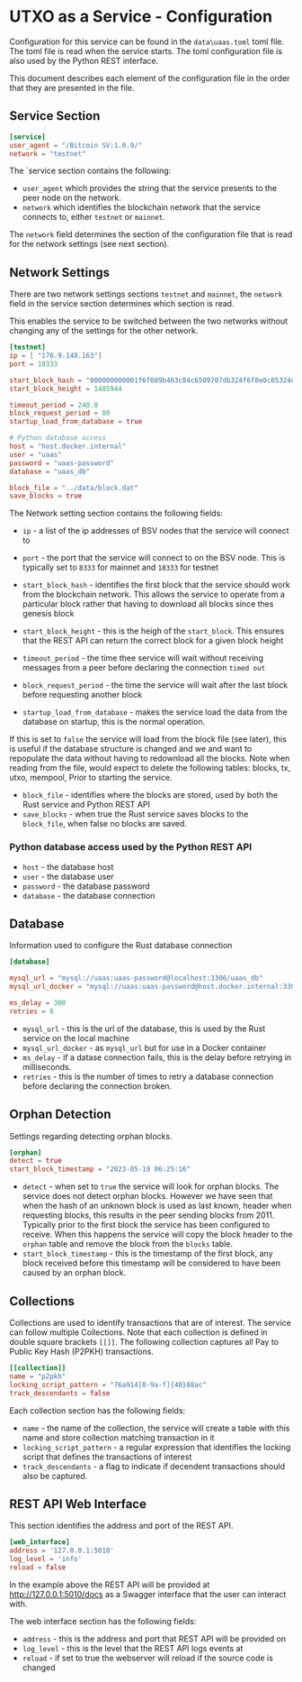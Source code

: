 # UTXO as a Service - Configuration

Configuration for this service can be found in the `data\uaas.toml` toml file.
The toml file is read when the service starts.
The toml configuration file is also used by the Python REST interface.

This document describes each element of the configuration file in the order that they are presented in the file.

## Service Section

```toml
[service]
user_agent = "/Bitcoin SV:1.0.9/"
network = "testnet"
```

The `service section contains the following:
* `user_agent` which provides the string that the service presents to the peer node on the network.
* `network` which identifies the blockchain network that the service connects to, either `testnet` or `mainnet`.

The `network` field determines the section of the configuration file that is read for the network settings (see next section).

## Network Settings
There are two network settings sections `testnet` and `mainnet`, the `network` field in the service section determines which section is read.

This enables the service to be switched between the two networks without changing any of the settings for the other network.

```toml
[testnet]
ip = [ "176.9.148.163"]
port = 18333

start_block_hash = "000000000001f6f089b463c84c6509707db324f6f8e0c05324e856282c8b33d8"
start_block_height = 1485944

timeout_period = 240.0
block_request_period = 80
startup_load_from_database = true

# Python database access
host = "host.docker.internal"
user = "uaas"
password = "uaas-password"
database = "uaas_db"

block_file = "../data/block.dat"
save_blocks = true
```

The Network setting section contains the following fields:
* `ip` -  a list of the ip addresses of BSV nodes that the service will connect to
* `port` - the port that the service will connect to on the BSV node. This is typically set to `8333` for mainnet and `18333` for testnet
* `start_block_hash` - identifies the first block that the service should work from the blockchain network. This allows the service to operate from a particular block rather that having to download all blocks since thes genesis block
* `start_block_height` - this is the heigh of the `start_block`. This ensures that the REST API can return the correct block for a given block height
* `timeout_period` - the time thee service will wait without receiving messages from a peer before declaring the connection `timed out`
* `block_request_period` - the time the service will wait after the last block before requesting another block

* `startup_load_from_database` - makes the service load the data from the database on startup, this is the normal operation.

If this is set to `false` the service will load from the block file (see later), this is useful if the database structure is changed and we and want to repopulate the data without having to redownload all the blocks.
Note when reading from the file, would expect to delete the following tables: blocks, tx, utxo, mempool, Prior to starting the service.

* `block_file` - identifies where the blocks are stored, used by both the Rust service and Python REST API
* `save_blocks` - when true the Rust service saves blocks to the `block_file`, when false no blocks are saved.


### Python database access used by the Python REST API
* `host` - the database host
* `user` - the database user
* `password` - the database password
* `database` - the database connection

## Database
Information used to configure the Rust database connection
```toml
[database]

mysql_url = "mysql://uaas:uaas-password@localhost:3306/uaas_db"
mysql_url_docker = "mysql://uaas:uaas-password@host.docker.internal:3306/uaas_db"

ms_delay = 300
retries = 6
```

* `mysql_url` - this is the url of the database, this is used by the Rust service on the local machine
* `mysql_url_docker` - as `mysql_url` but for use in a Docker container
* `ms_delay` - if a datase connection fails, this is the delay before retrying in milliseconds.
* `retries` - this is the number of times to retry a database connection before declaring the connection broken.


## Orphan Detection
Settings regarding detecting orphan blocks.
```toml
[orphan]
detect = true
start_block_timestamp = "2023-05-19 06:25:16"
```
* `detect` - when set to `true` the service will look for orphan blocks. The service does not detect orphan blocks. However we have seen that when the hash of an unknown block is used as last known, header when requesting blocks, this results in the peer sending blocks from 2011. Typically prior to the first block the service has been configured to receive. When this happens the service will copy the block header to the `orphan` table and remove the block from the `blocks` table.
* `start_block_timestamp` - this is the timestamp of the first block, any block received before this timestamp will be considered to have been caused by an orphan block.


## Collections
Collections are used to identify transactions that are of interest. The service can follow multiple Collections.
Note that each collection is defined in double square brackets `[[]]`.
The following collection captures all Pay to Public Key Hash (P2PKH) transactions.

```toml
[[collection]]
name = "p2pkh"
locking_script_pattern = "76a914[0-9a-f]{40}88ac"
track_descendants = false
```
Each collection section has  the following fields:
* `name` - the name of the collection, the service will create a table with this name and store collection matching transaction in it
* `locking_script_pattern` - a regular expression that identifies the locking script that defines the transactions of interest
* `track_descendants` - a flag to indicate if decendent transactions should also be captured.


## REST API Web Interface
This section identifies the address and port of the REST API.

```toml
[web_interface]
address = '127.0.0.1:5010'
log_level = 'info'
reload = false
```
In the example above the REST API will be provided at http://127.0.0.1:5010/docs as a Swagger interface that the user can interact with.

The web interface section has the following fields:
* `address` - this is the address and port that REST API will be provided on
* `log_level` - this is the level that the REST API logs events at
* `reload` - if set to true the webserver will reload if the source code is changed

